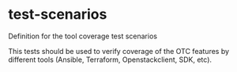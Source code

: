 # test-scenarios
Definition for the tool coverage test scenarios

This tests should be used to verify coverage of the OTC features by different tools (Ansible, Terraform, Openstackclient, SDK, etc).
